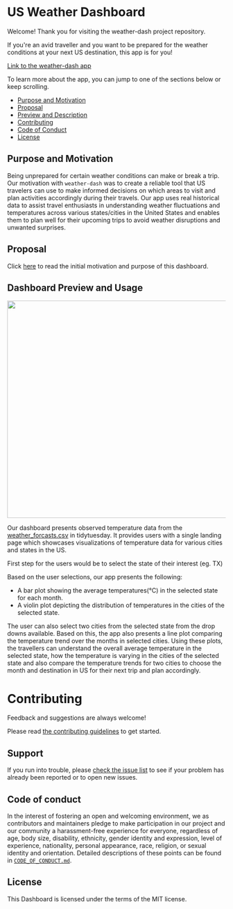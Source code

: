 # US Weather Dashboard

Welcome! Thank you for visiting the weather-dash project repository.

If you're an avid traveller and you want to be prepared for the weather conditions at your next US destination, this app is for you!

[Link to the weather-dash app]()

To learn more about the app, you can jump to one of the sections below or keep scrolling.

* [Purpose and Motivation](#purpose-and-motivation)
* [Proposal](#proposal)
* [Preview and Description](#dashboard-preview-and-description)
* [Contributing](#contributing)
* [Code of Conduct](#code-of-conduct)
* [License](#license)

## Purpose and Motivation

Being unprepared for certain weather conditions can make or break a trip. Our motivation with `weather-dash` was to create a reliable tool that US travelers can use to make informed decisions on which areas to visit and plan activities accordingly during their travels. Our app uses real historical data to assist travel enthusiasts in understanding weather fluctuations and temperatures across various states/cities in the United States and enables them to plan well for their upcoming trips to avoid weather disruptions and unwanted surprises.

## Proposal

Click [here](https://github.com/UBC-MDS/citytemp/blob/main/docs/proposal.md) to read the initial motivation and purpose of this dashboard.

## Dashboard Preview and Usage

<img src='img/demo.gif' width="1000" height="500">

Our dashboard presents observed temperature data from the [weather_forcasts.csv](https://github.com/rfordatascience/tidytuesday/blob/master/data/2022/2022-12-20/weather_forecasts.csv) in tidytuesday. It provides users with a single landing page which showcases visualizations of temperature data for various cities and states in the US.

First step for the users would be to select the state of their interest (eg. TX)

Based on the user selections, our app presents the following:

  - A bar plot showing the average temperatures(°C) in the selected state for each month. 
  - A violin plot depicting the distribution of temperatures in the cities of the selected state.

The user can also select two cities from the selected state from the drop downs available. Based on this, the app also presents a line plot comparing the temperature trend over the months in selected cities. Using these plots, the travellers can understand the overall average temperature in the selected state, how the temperature is varying in the cities of the selected state and also compare the temperature trends for two cities to choose the month and destination in US for their next trip and plan accordingly.

# Contributing

Feedback and suggestions are always welcome! 

Please read [the contributing guidelines](https://github.com/UBC-MDS/citytemp/blob/main/CONTRIBUTING.md)
to get started.

## Support

If you run into trouble, please [check the issue
list](https://github.com/UBC-MDS/citytemp/issues) to see
if your problem has already been reported or to open new issues.

## Code of conduct

In the interest of fostering an open and welcoming environment, we as contributors and maintainers pledge to make participation in our project and our community a harassment-free experience for everyone, regardless of age, body size, disability, ethnicity, gender identity and expression, level of experience, nationality, personal appearance, race, religion, or sexual identity and orientation. Detailed descriptions
of these points can be found in [`CODE_OF_CONDUCT.md`](https://github.com/UBC-MDS/citytemp/blob/main/CODE_OF_CONDUCT.md).

## License
This Dashboard is licensed under the terms of the MIT license.
